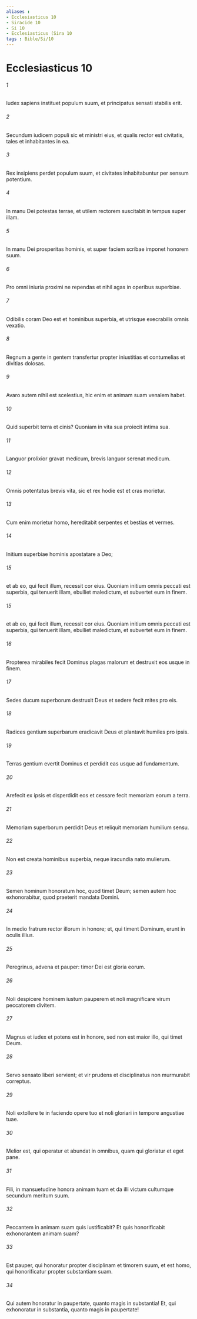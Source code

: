 ```yaml
---
aliases : 
- Ecclesiasticus 10
- Siracide 10
- Si 10
- Ecclesiasticus (Sira 10
tags : Bible/Si/10
---
```


# Ecclesiasticus 10

###### 1
Iudex sapiens instituet populum suum, et principatus sensati stabilis erit.
###### 2
Secundum iudicem populi sic et ministri eius, et qualis rector est civitatis, tales et inhabitantes in ea.
###### 3
Rex insipiens perdet populum suum, et civitates inhabitabuntur per sensum potentium.
###### 4
In manu Dei potestas terrae, et utilem rectorem suscitabit in tempus super illam.
###### 5
In manu Dei prosperitas hominis, et super faciem scribae imponet honorem suum.
###### 6
Pro omni iniuria proximi ne rependas et nihil agas in operibus superbiae.
###### 7
Odibilis coram Deo est et hominibus superbia, et utrisque execrabilis omnis vexatio.
###### 8
Regnum a gente in gentem transfertur propter iniustitias et contumelias et divitias dolosas.
###### 9
Avaro autem nihil est scelestius, hic enim et animam suam venalem habet.
###### 10
Quid superbit terra et cinis? Quoniam in vita sua proiecit intima sua.
###### 11
Languor prolixior gravat medicum, brevis languor serenat medicum.
###### 12
Omnis potentatus brevis vita, sic et rex hodie est et cras morietur.
###### 13
Cum enim morietur homo, hereditabit serpentes et bestias et vermes.
###### 14
Initium superbiae hominis apostatare a Deo;
###### 15
et ab eo, qui fecit illum, recessit cor eius. Quoniam initium omnis peccati est superbia, qui tenuerit illam, ebulliet maledictum, et subvertet eum in finem.
###### 15
et ab eo, qui fecit illum, recessit cor eius. Quoniam initium omnis peccati est superbia, qui tenuerit illam, ebulliet maledictum, et subvertet eum in finem.
###### 16
Propterea mirabiles fecit Dominus plagas malorum et destruxit eos usque in finem.
###### 17
Sedes ducum superborum destruxit Deus et sedere fecit mites pro eis.
###### 18
Radices gentium superbarum eradicavit Deus et plantavit humiles pro ipsis.
###### 19
Terras gentium evertit Dominus et perdidit eas usque ad fundamentum.
###### 20
Arefecit ex ipsis et disperdidit eos et cessare fecit memoriam eorum a terra.
###### 21
Memoriam superborum perdidit Deus et reliquit memoriam humilium sensu.
###### 22
Non est creata hominibus superbia, neque iracundia nato mulierum.
###### 23
Semen hominum honoratum hoc, quod timet Deum; semen autem hoc exhonorabitur, quod praeterit mandata Domini.
###### 24
In medio fratrum rector illorum in honore; et, qui timent Dominum, erunt in oculis illius.
###### 25
Peregrinus, advena et pauper: timor Dei est gloria eorum.
###### 26
Noli despicere hominem iustum pauperem et noli magnificare virum peccatorem divitem.
###### 27
Magnus et iudex et potens est in honore, sed non est maior illo, qui timet Deum.
###### 28
Servo sensato liberi servient; et vir prudens et disciplinatus non murmurabit correptus.
###### 29
Noli extollere te in faciendo opere tuo et noli gloriari in tempore angustiae tuae.
###### 30
Melior est, qui operatur et abundat in omnibus, quam qui gloriatur et eget pane.
###### 31
Fili, in mansuetudine honora animam tuam et da illi victum cultumque secundum meritum suum.
###### 32
Peccantem in animam suam quis iustificabit? Et quis honorificabit exhonorantem animam suam?
###### 33
Est pauper, qui honoratur propter disciplinam et timorem suum, et est homo, qui honorificatur propter substantiam suam.
###### 34
Qui autem honoratur in paupertate, quanto magis in substantia! Et, qui exhonoratur in substantia, quanto magis in paupertate!
